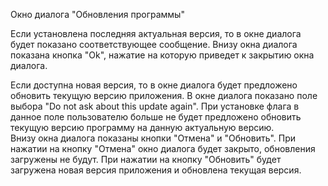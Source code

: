 Окно диалога "Обновления программы"

Если установлена последняя актуальная версия, то в окне диалога будет показано соответствующее сообщение. Внизу окна диалога показана кнопка "Ok", нажатие на которую приведет к закрытию окна диалога.

Если доступна новая версия, то в окне диалога будет предложено обновить текущую версию приложения. 
В окне диалога показано поле выбора "Do not ask about this update again". При установке флага в данное поле пользователю больше не будет предложено обновить текущую версию программу на данную актуальную версию.  
Внизу окна диалога показаны кнопки "Отмена" и "Обновить". При нажатии на кнопку "Отмена" окно диалога будет закрыто, обновления загружены не будут. При нажатии на кнопку "Обновить" будет загружена новая версия приложения и обновлена текущая версия.